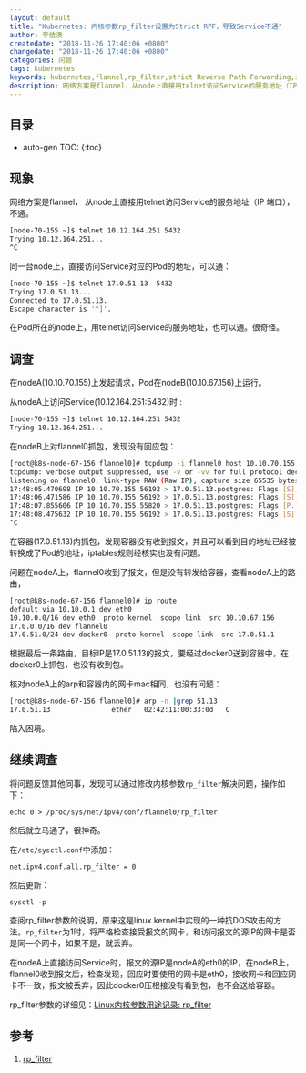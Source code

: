```yaml
---
layout: default
title: "Kubernetes: 内核参数rp_filter设置为Strict RPF，导致Service不通"
author: 李佶澳
createdate: "2018-11-26 17:40:06 +0800"
changedate: "2018-11-26 17:40:06 +0800"
categories: 问题
tags: kubernetes
keywords: kubernetes,flannel,rp_filter,strict Reverse Path Forwarding,strict RPF
description: 网络方案是flannel，从node上直接用telnet访问Service的服务地址（IP 端口），不通
---
```


## 目录
* auto-gen TOC:
{:toc}

## 现象

网络方案是flannel， 从node上直接用telnet访问Service的服务地址（IP 端口），不通。

```bash
[node-70-155 ~]$ telnet 10.12.164.251 5432
Trying 10.12.164.251...
^C
```

同一台node上，直接访问Service对应的Pod的地址，可以通：

```bash
[node-70-155 ~]$ telnet 17.0.51.13  5432
Trying 17.0.51.13...
Connected to 17.0.51.13.
Escape character is '^]'.
```

在Pod所在的node上，用telnet访问Service的服务地址，也可以通。很奇怪。

## 调查

在nodeA(10.10.70.155)上发起请求，Pod在nodeB(10.10.67.156)上运行。

从nodeA上访问Service(10.12.164.251:5432)时 :

```bash
[node-70-155 ~]$ telnet 10.12.164.251 5432
Trying 10.12.164.251...
```

在nodeB上对flannel0抓包，发现没有回应包：

```bash
[root@k8s-node-67-156 flannel0]# tcpdump -i flannel0 host 10.10.70.155
tcpdump: verbose output suppressed, use -v or -vv for full protocol decode
listening on flannel0, link-type RAW (Raw IP), capture size 65535 bytes
17:48:05.470698 IP 10.10.70.155.56192 > 17.0.51.13.postgres: Flags [S], seq 2778311576, win 28280, options [mss 1414,sackOK,TS val 844872206 ecr 0,nop,wscale 7], length 0
17:48:06.471586 IP 10.10.70.155.56192 > 17.0.51.13.postgres: Flags [S], seq 2778311576, win 28280, options [mss 1414,sackOK,TS val 844873208 ecr 0,nop,wscale 7], length 0
17:48:07.855606 IP 10.10.70.155.55820 > 17.0.51.13.postgres: Flags [P.], seq 2472621440:2472621762, ack 1631278827, win 314, options [nop,nop,TS val 844874592 ecr 2559804523], length 322
17:48:08.475632 IP 10.10.70.155.56192 > 17.0.51.13.postgres: Flags [S], seq 2778311576, win 28280, options [mss 1414,sackOK,TS val 844875212 ecr 0,nop,wscale 7], length 0
^C
```

在容器(17.0.51.13)内抓包，发现容器没有收到报文，并且可以看到目的地址已经被转换成了Pod的地址，iptables规则经核实也没有问题。

问题在nodeA上，flannel0收到了报文，但是没有转发给容器，查看nodeA上的路由，

```bash
[root@k8s-node-67-156 flannel0]# ip route
default via 10.10.0.1 dev eth0
10.10.0.0/16 dev eth0  proto kernel  scope link  src 10.10.67.156
17.0.0.0/16 dev flannel0
17.0.51.0/24 dev docker0  proto kernel  scope link  src 17.0.51.1
```

根据最后一条路由，目标IP是17.0.51.13的报文，要经过docker0送到容器中，在docker0上抓包，也没有收到包。

核对nodeA上的arp和容器内的网卡mac相同，也没有问题：

```bash
[root@k8s-node-67-156 flannel0]# arp -n |grep 51.13
17.0.51.13               ether   02:42:11:00:33:0d   C                     docker0
```

陷入困境。

## 继续调查

将问题反馈其他同事，发现可以通过修改内核参数`rp_filter`解决问题，操作如下：

	echo 0 > /proc/sys/net/ipv4/conf/flannel0/rp_filter

然后就立马通了，很神奇。

在`/etc/sysctl.conf`中添加：

	net.ipv4.conf.all.rp_filter = 0

然后更新：

	sysctl -p

查阅rp_filter参数的说明，原来这是linux kernel中实现的一种抗DOS攻击的方法。`rp_filter`为1时，将严格检查接受报文的网卡，和访问报文的源IP的网卡是否是同一个网卡，如果不是，就丢弃。

在nodeA上直接访问Service时，报文的源IP是nodeA的eth0的IP，在nodeB上，flannel0收到报文后，检查发现，回应时要使用的网卡是eth0，接收网卡和回应网卡不一致，报文被丢弃，因此docker0压根接没有看到包，也不会送给容器。

rp_filter参数的详细见：[Linux内核参数用途记录: rp_filter][1]

## 参考

1. [rp_filter][1]

[1]: https://www.lijiaocn.com/%E6%8A%80%E5%B7%A7/2018/11/26/linux-kernel-parameters.html#rp_filter "rp_filter"
